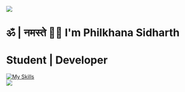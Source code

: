 ![](https://capsule-render.vercel.app/api?type=waving&color=gradient&height=100&section=header)
# ॐ | नमस्ते 🙏🏼 I'm Philkhana Sidharth
# Student | Developer
[![My Skills](https://skillicons.dev/icons?i=nextjs,react,vue,vite,express,nodejs,flask,tailwind,postman,vercel,github,git,figma,firebase,supabase,prisma,mongodb,postgres,sqlite,java,py,ts,js,c,cpp,html,css,materialui,idea,apple&perline=10)](https://skillicons.dev)  
![](https://capsule-render.vercel.app/api?type=waving&color=gradient&height=100&section=footer)

